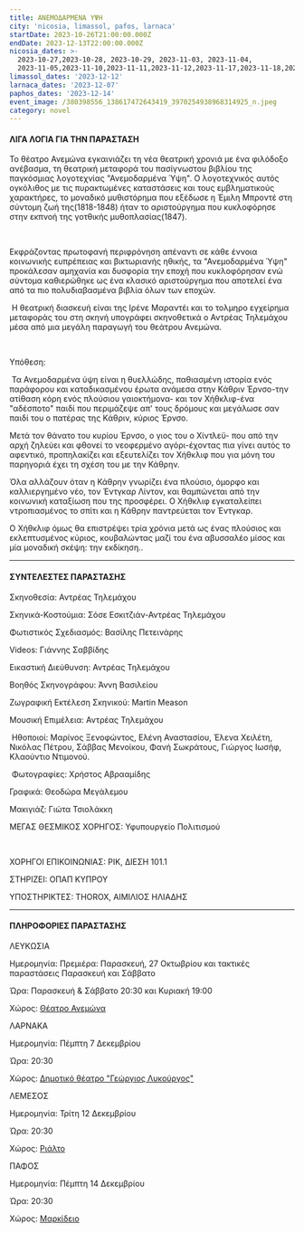 ```yaml
---
title: ΑΝΕΜΟΔΑΡΜΕΝΑ ΥΨΗ
city: 'nicosia, limassol, pafos, larnaca'
startDate: 2023-10-26T21:00:00.000Z
endDate: 2023-12-13T22:00:00.000Z
nicosia_dates: >-
  2023-10-27,2023-10-28, 2023-10-29, 2023-11-03, 2023-11-04,
  2023-11-05,2023-11-10,2023-11-11,2023-11-12,2023-11-17,2023-11-18,2023-11-19,2023-11-24,2023-11-25,2023-11-26,2023-12-01,2023-12-02,2023-12-03
limassol_dates: '2023-12-12'
larnaca_dates: '2023-12-07'
paphos_dates: '2023-12-14'
event_image: /380398556_138617472643419_3970254938968314925_n.jpeg
category: novel
---
```


#### ΛΙΓΑ ΛΟΓΙΑ ΓΙΑ ΤΗΝ ΠΑΡΑΣΤΑΣΗ

Το θέατρο Ανεμώνα εγκαινιάζει τη νέα θεατρική χρονιά με ένα φιλόδοξο ανέβασμα, τη θεατρική μεταφορά του πασίγνωστου βιβλίου της παγκόσμιας λογοτεχνίας "Ανεμοδαρμένα Ύψη". Ο λογοτεχνικός αυτός ογκόλιθος με τις πυρακτωμένες καταστάσεις και τους εμβληματικούς χαρακτήρες, το μοναδικό μυθιστόρημα που εξέδωσε η Έμιλη Μπροντέ στη σύντομη ζωή της(1818-1848) ήταν το αριστούργημα που κυκλοφόρησε στην εκπνοή της γοτθικής μυθοπλασίας(1847).

 

Εκφράζοντας πρωτοφανή περιφρόνηση απέναντι σε κάθε έννοια κοινωνικής ευπρέπειας και βικτωριανής ηθικής, τα "Ανεμοδαρμένα Ύψη" προκάλεσαν αμηχανία και δυσφορία την εποχή που κυκλοφόρησαν ενώ σύντομα καθιερώθηκε ως ένα κλασικό αριστούργημα που αποτελεί
ένα από τα πιο πολυδιαβασμένα βιβλία όλων των εποχών.

 Η θεατρική διασκευή είναι της Ιρένε Μαραντέι και το τολμηρο εγχείρημα μεταφοράς του στη σκηνή υπογράφει σκηνοθετικά ο Αντρέας Τηλεμάχου μέσα από μια μεγάλη παραγωγή του θεάτρου Ανεμώνα.

 

Υπόθεση:

 Τα Ανεμοδαρμένα ύψη είναι η θυελλώδης, παθιασμένη ιστορία ενός παράφορου και καταδικασμένου έρωτα ανάμεσα στην Κάθριν Έρνσο-την ατίθαση κόρη ενός πλούσιου γαιοκτήμονα- και τον Χήθκλιφ-ένα "αδέσποτο" παιδί που περιμάζεψε απ' τους δρόμους και μεγάλωσε σαν παιδί του ο πατέρας της Κάθριν, κύριος Έρνσο.

Μετά τον θάνατο του κυρίου Έρνσο, ο γιος του ο Χίντλεϋ- που από την αρχή ζηλεύει και φθονεί το νεοφερμένο αγόρι-έχοντας πια γίνει αυτός το αφεντικό, προπηλακίζει και εξευτελίζει τον Χήθκλιφ που για μόνη του παρηγοριά έχει τη σχέση του με την Κάθρην.

Όλα αλλάζουν όταν η Κάθρην γνωρίζει ένα πλούσιο, όμορφο και καλλιεργημένο νέο, τον Έντγκαρ Λίντον, και θαμπώνεται από την κοινωνική καταξίωση που της προσφέρει. Ο Χήθκλιφ εγκαταλείπει ντροπιασμένος το σπίτι και η Κάθρην παντρεύεται τον Έντγκαρ.

Ο Χήθκλιφ όμως θα επιστρέψει τρία χρόνια μετά ως ένας πλούσιος και εκλεπτυσμένος κύριος, κουβαλώντας μαζί του ένα αβυσσαλέο μίσος και μία μοναδική σκέψη: την εκδίκηση..

***

#### ΣΥΝΤΕΛΕΣΤΕΣ ΠΑΡΑΣΤΑΣΗΣ

Σκηνοθεσία: Αντρέας Τηλεμάχου

Σκηνικά-Κοστούμια: Σόσε Εσκιτζιάν-Αντρέας Τηλεμάχου

Φωτιστικός Σχεδιασμός: Βασίλης Πετεινάρης

Videos: Γιάννης Σαββίδης

Εικαστική Διεύθυνση: Αντρέας Τηλεμάχου

Βοηθός Σκηνογράφου: Άννη Βασιλείου

Ζωγραφική Εκτέλεση Σκηνικού: Martin Meason

Μουσική Επιμέλεια: Αντρέας Τηλεμάχου

 Ηθοποιοί: Μαρίνος Ξενοφώντος, Ελένη Αναστασίου, Έλενα Χειλέτη, Νικόλας Πέτρου, Σάββας Μενοίκου, Φανή Σωκράτους, Γιώργος Ιωσήφ, Κλαούντιο Ντιμονού.

 Φωτογραφίες: Χρήστος Αβρααμίδης

Γραφικά: Θεοδώρα Μεγάλεμου

Μακιγιάζ: Γιώτα Τσιολάκκη

ΜΕΓΑΣ ΘΕΣΜΙΚΟΣ ΧΟΡΗΓΟΣ: Υφυπουργείο Πολιτισμού

 

ΧΟΡΗΓΟΙ ΕΠΙΚΟΙΝΩΝΙΑΣ: ΡΙΚ, ΔΙΕΣΗ 101.1

ΣΤΗΡΙΖΕΙ: ΟΠΑΠ ΚΥΠΡΟΥ

ΥΠΟΣΤΗΡΙΚΤΕΣ: THOROX, ΑΙΜΙΛΙΟΣ ΗΛΙΑΔΗΣ

***

#### ΠΛΗΡΟΦΟΡΙΕΣ ΠΑΡΑΣΤΑΣΗΣ

ΛΕΥΚΩΣΙΑ

Ημερομηνία:  Πρεμιέρα: Παρασκευή, 27 Οκτωβρίου και τακτικές παραστάσεις Παρασκευή και Σάββατο

Ώρα: Παρασκευή & Σάββατο 20:30 και Κυριακή 19:00

Χώρος: [Θέατρο Ανεμώνα](https://www.google.com/maps/place/%CE%98%CE%AD%CE%B1%CF%84%CF%81%CE%BF+%CE%91%CE%BD%CE%B5%CE%BC%CF%8E%CE%BD%CE%B1/@35.1186601,33.3779815,17z/data=!3m1!4b1!4m6!3m5!1s0x14de19e63630eb63:0xd339a4a6a9061ea8!8m2!3d35.1186557!4d33.3805564!16s%2Fg%2F11h3k6_pp1?entry=ttu)

ΛΑΡΝΑΚΑ

Ημερομηνία:  Πέμπτη 7 Δεκεμβρίου

Ώρα:  20:30 

Χώρος: [Δημοτικό θέατρο "Γεώργιος Λυκούργος"](https://www.google.com/maps/place/Municipal+Theatre+of+Larnaka/@34.9160578,33.6215252,17z/data=!3m1!4b1!4m6!3m5!1s0x14e08357d0583743:0x9596f1dd1e03bce6!8m2!3d34.9160535!4d33.6263961!16s%2Fg%2F11h7y1sd99?entry=ttu)

ΛΕΜΕΣΟΣ

Ημερομηνία:  Τρίτη 12 Δεκεμβρίου

Ώρα:  20:30 

Χώρος: [Ριάλτο](https://www.google.com/maps/place/Rialto+Theatre/@34.6795424,33.0432363,17z/data=!3m1!4b1!4m6!3m5!1s0x14e7331ab1ec9197:0xdf6e42bed1d077b1!8m2!3d34.679538!4d33.0458112!16s%2Fg%2F1xb0n5zr?entry=ttu)

ΠΑΦΟΣ

Ημερομηνία:  Πέμπτη 14 Δεκεμβρίου

Ώρα:  20:30 

Χώρος: [Μαρκίδειο](https://www.google.com/maps/place/Markideio+Theatre/@34.7781642,32.4206585,17z/data=!3m1!4b1!4m6!3m5!1s0x14e706f5450bd66d:0x68a598c2c5136439!8m2!3d34.7781598!4d32.4232334!16s%2Fg%2F1tf4_3gh?entry=ttu)

